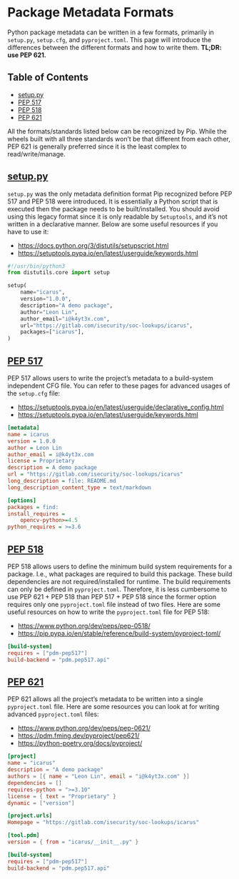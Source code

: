 # Package Metadata Formats

Python package metadata can be written in a few formats, primarily in `setup.py`, `setup.cfg`, and `pyproject.toml`. This page will introduce the differences between the different formats and how to write them. **TL;DR: use PEP 621.**

## Table of Contents
- [setup.py](#PackageMetadataFormats-setup.py)
- [PEP 517](#PackageMetadataFormats-PEP517)
- [PEP 518](#PackageMetadataFormats-PEP518)
- [PEP 621](#PackageMetadataFormats-PEP621)

All the formats/standards listed below can be recognized by Pip. While the wheels built with all three standards won’t be that different from each other, PEP 621 is generally preferred since it is the least complex to read/write/manage.

## [setup.py](https://pip.pypa.io/en/latest/reference/build-system/setup-py/)

`setup.py` was the only metadata definition format Pip recognized before PEP 517 and PEP 518 were introduced. It is essentially a Python script that is executed then the package needs to be built/installed. You should avoid using this legacy format since it is only readable by `Setuptools`, and it’s not written in a declarative manner. Below are some useful resources if you have to use it:

- <https://docs.python.org/3/distutils/setupscript.html>
- <https://setuptools.pypa.io/en/latest/userguide/keywords.html>

```python
#!/usr/bin/python3
from distutils.core import setup

setup(
    name="icarus",
    version="1.0.0",
    description="A demo package",
    author="Leon Lin",
    author_email="i@k4yt3x.com",
    url="https://gitlab.com/isecurity/soc-lookups/icarus",
    packages=["icarus"],
)
```

## [PEP 517](https://www.python.org/dev/peps/pep-0517/)

PEP 517 allows users to write the project’s metadata to a build-system independent CFG file. You can refer to these pages for advanced usages of the `setup.cfg` file:

- <https://setuptools.pypa.io/en/latest/userguide/declarative_config.html>
- <https://setuptools.pypa.io/en/latest/userguide/keywords.html>

```ini
[metadata]
name = icarus
version = 1.0.0
author = Leon Lin
author_email = i@k4yt3x.com
license = Proprietary
description = A demo package
url = "https://gitlab.com/isecurity/soc-lookups/icarus"
long_description = file: README.md
long_description_content_type = text/markdown

[options]
packages = find:
install_requires =
    opencv-python>=4.5
python_requires = >=3.6
```

## [PEP 518](https://www.python.org/dev/peps/pep-0518/)

PEP 518 allows users to define the minimum build system requirements for a package. I.e., what packages are required to build this package. These build dependencies are not required/installed for runtime. The build requirements can only be defined in `pyproject.toml`. Therefore, it is less cumbersome to use PEP 621 + PEP 518 than PEP 517 + PEP 518 since the former option requires only one `pyproject.toml` file instead of two files. Here are some useful resources on how to write the `pyproject.toml` file for PEP 518:

- <https://www.python.org/dev/peps/pep-0518/>
- <https://pip.pypa.io/en/stable/reference/build-system/pyproject-toml/>

```toml
[build-system]
requires = ["pdm-pep517"]
build-backend = "pdm.pep517.api"
```

## [PEP 621](https://www.python.org/dev/peps/pep-0621/)

PEP 621 allows all the project’s metadata to be written into a single `pyproject.toml` file. Here are some resources you can look at for writing advanced `pyproject.toml` files:

- <https://www.python.org/dev/peps/pep-0621/>
- <https://pdm.fming.dev/pyproject/pep621/>
- <https://python-poetry.org/docs/pyproject/>

```toml
[project]
name = "icarus"
description = "A demo package"
authors = [{ name = "Leon Lin", email = "i@k4yt3x.com" }]
dependencies = []
requires-python = ">=3.10"
license = { text = "Proprietary" }
dynamic = ["version"]

[project.urls]
Homepage = "https://gitlab.com/isecurity/soc-lookups/icarus"

[tool.pdm]
version = { from = "icarus/__init__.py" }

[build-system]
requires = ["pdm-pep517"]
build-backend = "pdm.pep517.api"
```

